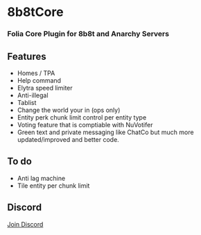 # 8b8tCore
### Folia Core Plugin for 8b8t and Anarchy Servers
## Features
* Homes / TPA 
* Help command
* Elytra speed limiter
* Anti-illegal 
* Tablist 
* Change the world your in (ops only)
* Entity perk chunk limit control per entity type
* Voting feature that is comptiable with NuVotifer 
* Green text and private messaging like ChatCo but much more updated/improved and better code.

## To do
* Anti lag machine
* Tile entity per chunk limit

## Discord
<a href="https://discord.gg/EgfXQtUz5e"> Join Discord</a>
